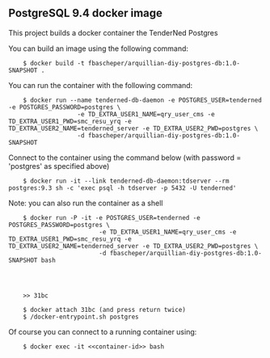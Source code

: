 
## PostgreSQL 9.4 docker image 

This project builds a docker container the TenderNed Postgres


You can build an image using the following command:

		$ docker build -t fbascheper/arquillian-diy-postgres-db:1.0-SNAPSHOT .



You can run the container with the following command:

        $ docker run --name tenderned-db-daemon -e POSTGRES_USER=tenderned -e POSTGRES_PASSWORD=postgres \
                       -e TD_EXTRA_USER1_NAME=qry_user_cms -e TD_EXTRA_USER1_PWD=smc_resu_yrq -e TD_EXTRA_USER2_NAME=tenderned_server -e TD_EXTRA_USER2_PWD=postgres \
                       -d fbascheper/arquillian-diy-postgres-db:1.0-SNAPSHOT


Connect to the container using the command below (with password = 'postgres' as specified above)

		$ docker run -it --link tenderned-db-daemon:tdserver --rm postgres:9.3 sh -c 'exec psql -h tdserver -p 5432 -U tenderned'


Note: you can also run the container as a shell

        $ docker run -P -it -e POSTGRES_USER=tenderned -e POSTGRES_PASSWORD=postgres \
                             -e TD_EXTRA_USER1_NAME=qry_user_cms -e TD_EXTRA_USER1_PWD=smc_resu_yrq -e TD_EXTRA_USER2_NAME=tenderned_server -e TD_EXTRA_USER2_PWD=postgres \
                             -d fbascheper/arquillian-diy-postgres-db:1.0-SNAPSHOT bash




        >> 31bc

        $ docker attach 31bc (and press return twice)
        $ /docker-entrypoint.sh postgres


Of course you can connect to a running container using:

        $ docker exec -it <<container-id>> bash
